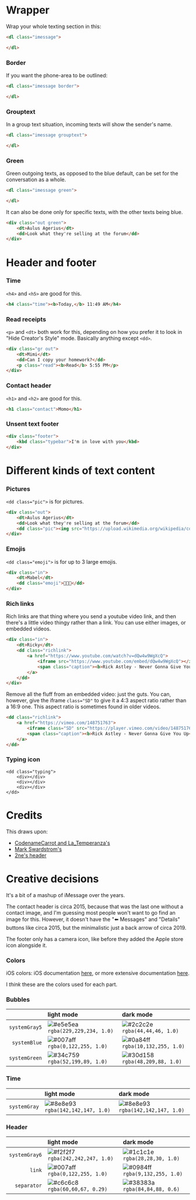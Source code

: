 # Wrapper
Wrap your whole texting section in this:
```html
<dl class="imessage">

</dl>
```
### Border
If you want the phone-area to be outlined:
```html
<dl class="imessage border">

</dl>
```
### Grouptext
In a group text situation, incoming texts will show the sender's name.
```html
<dl class="imessage grouptext">

</dl>
```
### Green
Green outgoing texts, as opposed to the blue default, can be set for the conversation as a whole.
```html
<dl class="imessage green">

</dl>
```
It can also be done only for specific texts, with the other texts being blue.
```html
<div class="out green">
	<dt>Aulus Agerius</dt>
	<dd>Look what they're selling at the forum</dd>
</div>
```

# Header and footer
### Time
`<h4>` and `<h5>` are good for this.
```html
<h4 class="time"><b>Today,</b> 11:49 AM</h4>
```

### Read receipts
`<p>` and `<dt>` both work for this, depending on how you prefer it to look in "Hide Creator's Style" mode. Basically anything except `<dd>`.
```html
<div class="gr out">
	<dt>Mimi</dt>
	<dd>Can I copy your homework?</dd>
	<p class="read"><b>Read</b> 5:55 PM</p>
</div>
```

### Contact header
`<h1>` and `<h2>` are good for this.
```html
<h1 class="contact">Momo</h1>
```
### Unsent text footer
```html
<div class="footer">
	<kbd class="typebar">I'm in love with you</kbd>
</div>
```

# Different kinds of text content

### Pictures
`<dd class="pic">` is for pictures.
```html
<div class="out">
	<dt>Aulus Agerius</dt>
	<dd>Look what they're selling at the forum</dd>
	<dd class="pic"><img src="https://upload.wikimedia.org/wikipedia/commons/7/71/Uncrossed_gladius.jpg" /></dd>
</div>
```

### Emojis
`<dd class="emoji">` is for up to 3 large emojis.
```html
<div class="in">
	<dt>Mabel</dt>
	<dd class="emoji">💖💖💖</dd>
</div>
```

### Rich links
Rich links are that thing where you send a youtube video link, and then there's a little video thingy rather than a link. You can use either images, or embedded videos.

```html
<div class="in">
	<dt>Ricky</dt>
	<dd class="richlink">
		<a href="https://www.youtube.com/watch?v=dQw4w9WgXcQ">
			<iframe src="https://www.youtube.com/embed/dQw4w9WgXcQ"></iframe>
			<span class="caption"><b>Rick Astley - Never Gonna Give You Up (Video)</b> youtube.com</span>
		</a>
	</dd>
</div>
```

Remove all the fluff from an embedded video: just the guts. You can, however, give the iframe `class="SD"` to give it a 4:3 aspect ratio rather than a 16:9 one. This aspect ratio is sometimes found in older videos.
```html
<dd class="richlink">
	<a href="https://vimeo.com/148751763">
		<iframe class="SD" src="https://player.vimeo.com/video/148751763"></iframe>
		<span class="caption"><b>Rick Astley - Never Gonna Give You Up</b> vimeo.com</span>
	</a>
</dd>
```

### Typing icon
```
<dd class="typing">
	<div></div>
	<div></div>
	<div></div>
</dd>
```

# Credits
This draws upon:
* [CodenameCarrot and La_Temperanza's](https://archiveofourown.org/works/6434845/chapters/14729722)
* [Mark Swardstrom's](https://codepen.io/swards/pen/gxQmbj)
* [2ne's header](https://codepen.io/2ne/pen/osvpj)
  
# Creative decisions
It's a bit of a mashup of iMessage over the years.

The contact header is circa 2015, because that was the last one without a contact image, and I'm guessing most people won't want to go find an image for this. However, it doesn't have the ":arrow_left: Messages" and "Details" buttons like circa 2015, but the minimalistic just a back arrow of circa 2019.

The footer only has a camera icon, like before they added the Apple store icon alongside it.

### Colors
iOS colors: iOS documentation [here](https://developer.apple.com/design/human-interface-guidelines/ios/visual-design/color/), or more extensive documentation [here](https://noahgilmore.com/blog/dark-mode-uicolor-compatibility/).

I _think_ these are the colors used for each part.

### Bubbles
|               | light mode | dark mode |
| ------------: | :--------- | :-------- |
| `systemGray5` | ![#e5e5ea](https://placehold.it/15/e5e5ea?text=+) `rgba(229,229,234, 1.0)` | ![#2c2c2e](https://placehold.it/15/2c2c2e?text=+) `rgba(44,44,46, 1.0)`
| `systemBlue`  | ![#007aff](https://placehold.it/15/007aff?text=+) `rgba(0,122,255, 1.0)` | ![#0a84ff](https://placehold.it/15/0a84ff?text=+) `rgba(10,132,255, 1.0)`
| `systemGreen` | ![#34c759](https://placehold.it/15/34c759?text=+) `rgba(52,199,89, 1.0)` | ![#30d158](https://placehold.it/15/30d158?text=+) `rgba(48,209,88, 1.0)`

### Time
|               | light mode | dark mode |
| ------------: | :--------- | :-------- |
| `systemGray`  | ![#8e8e93](https://placehold.it/15/8e8e93?text=+) `rgba(142,142,147, 1.0)` | ![#8e8e93](https://placehold.it/15/8e8e93?text=+) `rgba(142,142,147, 1.0)`

### Header
|               | light mode | dark mode |
| ------------: | :--------- | :-------- |
| `systemGray6` | ![#f2f2f7](https://placehold.it/15/f2f2f7?text=+) `rgba(242,242,247, 1.0)` | ![#1c1c1e](https://placehold.it/15/1c1c1e?text=+) `rgba(28,28,30, 1.0)`
| `link`        | ![#007aff](https://placehold.it/15/007aff?text=+) `rgba(0,122,255, 1.0)` | ![#0984ff](https://placehold.it/15/0984ff?text=+) `rgba(9,132,255, 1.0)`
| `separator`   | ![#c6c6c8](https://placehold.it/15/c6c6c8?text=+) `rgba(60,60,67, 0.29)` | ![#38383a](https://placehold.it/15/38383a?text=+) `rgba(84,84,88, 0.6)`
